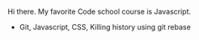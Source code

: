 Hi there.  My favorite Code school course is Javascript.

* Git, Javascript, CSS, Killing history using git rebase